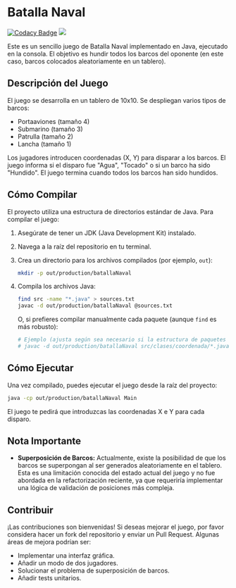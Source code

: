 # Batalla Naval

[![Codacy Badge](https://app.codacy.com/project/badge/Grade/30c54f580c47462aafdc2cf41469adea)](https://app.codacy.com/gh/draexx/batallaNaval/dashboard?utm_source=gh&utm_medium=referral&utm_content=&utm_campaign=Badge_grade)
<a href="https://codeclimate.com/github/draexx/batallaNaval/maintainability"><img src="https://api.codeclimate.com/v1/badges/da78d80d0ad72896b86f/maintainability" /></a>

Este es un sencillo juego de Batalla Naval implementado en Java, ejecutado en la consola. El objetivo es hundir todos los barcos del oponente (en este caso, barcos colocados aleatoriamente en un tablero).

## Descripción del Juego

El juego se desarrolla en un tablero de 10x10. Se despliegan varios tipos de barcos:
* Portaaviones (tamaño 4)
* Submarino (tamaño 3)
* Patrulla (tamaño 2)
* Lancha (tamaño 1)

Los jugadores introducen coordenadas (X, Y) para disparar a los barcos. El juego informa si el disparo fue "Agua", "Tocado" o si un barco ha sido "Hundido". El juego termina cuando todos los barcos han sido hundidos.

## Cómo Compilar

El proyecto utiliza una estructura de directorios estándar de Java. Para compilar el juego:

1. Asegúrate de tener un JDK (Java Development Kit) instalado.
2. Navega a la raíz del repositorio en tu terminal.
3. Crea un directorio para los archivos compilados (por ejemplo, `out`):
    ```bash
    mkdir -p out/production/batallaNaval
    ```

4. Compila los archivos Java:
    ```bash
    find src -name "*.java" > sources.txt
    javac -d out/production/batallaNaval @sources.txt
    ```
    O, si prefieres compilar manualmente cada paquete (aunque `find` es más robusto):
    ```bash
    # Ejemplo (ajusta según sea necesario si la estructura de paquetes cambia)
    # javac -d out/production/batallaNaval src/clases/coordenada/*.java src/clases/interfazbarcos/*.java src/clases/barco/*.java src/clases/campobatalla/*.java src/Main.java
    ```

## Cómo Ejecutar

Una vez compilado, puedes ejecutar el juego desde la raíz del proyecto:

```bash
java -cp out/production/batallaNaval Main
```

El juego te pedirá que introduzcas las coordenadas X e Y para cada disparo.

## Nota Importante

* **Superposición de Barcos:** Actualmente, existe la posibilidad de que los barcos se superpongan al ser generados aleatoriamente en el tablero. Esta es una limitación conocida del estado actual del juego y no fue abordada en la refactorización reciente, ya que requeriría implementar una lógica de validación de posiciones más compleja.

## Contribuir

¡Las contribuciones son bienvenidas! Si deseas mejorar el juego, por favor considera hacer un fork del repositorio y enviar un Pull Request. Algunas áreas de mejora podrían ser:
* Implementar una interfaz gráfica.
* Añadir un modo de dos jugadores.
* Solucionar el problema de superposición de barcos.
* Añadir tests unitarios.
